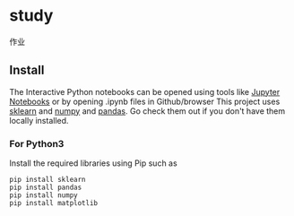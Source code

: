 # study
作业
## Install
The Interactive Python notebooks can be opened using tools like <a href="http://jupyter.org/">Jupyter Notebooks</a> or by opening .ipynb files in Github/browser
This project uses [sklearn](https://scikit-learn.org/stable/install.html) and [numpy](https://numpy.org/) and [pandas](https://pandas.pydata.org/). Go check them out if you don't have them locally installed.

<h3>For Python3</h3>
Install the required libraries using Pip such as 

```
pip install sklearn
pip install pandas
pip install numpy
pip install matplotlib
```
